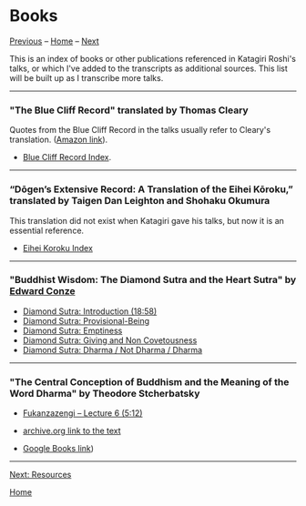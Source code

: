 <a name="0"></a>
# Books

[Previous](BCR#0) – 
[Home](index#books) – 
[Next](resources#0)

This is an index of books or other publications referenced in Katagiri Roshi's talks, or which I've added to the transcripts as additional sources. This list will be built up as I transcribe more talks.

---
<a name="BCR"></a>
### "The Blue Cliff Record" translated by Thomas Cleary

Quotes from the Blue Cliff Record in the talks usually refer to Cleary's translation. ([Amazon link](https://www.amazon.com/dp/159030232X/ref=cm_sw_em_r_mt_dp_aLlMFb72FPDHC)).

- [Blue Cliff Record Index](BCR#0).

---
<a name="eihei-koroku"></a>
### “Dōgen’s Extensive Record: A Translation of the Eihei Kōroku,” translated by Taigen Dan Leighton and Shohaku Okumura

This translation did not exist when Katagiri gave his talks, but now it is an essential reference.

- [Eihei Koroku Index](dogen#eihei-koroku)

---
<a name="buddhist-wisdom"></a>
### "Buddhist Wisdom: The Diamond Sutra and the Heart Sutra" by [Edward Conze](glossary#edward-conze)

- [Diamond Sutra: Introduction (18:58)](1979-05-09-Diamond-Sutra-Introduction#1858)
- [Diamond Sutra: Provisional-Being](1979-07-25-Diamond-Sutra-Provisional-Being#0)
- [Diamond Sutra: Emptiness](1979-08-01-Diamond-Sutra-Emptiness#0)
- [Diamond Sutra: Giving and Non Covetousness](1979-08-08-Diamond-Sutra-Giving-and-Non-Covetousness.md#0)
- [Diamond Sutra: Dharma / Not Dharma / Dharma](1979-08-15-Diamond-Sutra-Dharma-Not-Dharma-Dharma#0)

---
<a name="central-conception"></a>
### "The Central Conception of Buddhism and the Meaning of the Word Dharma" by Theodore Stcherbatsky

- [Fukanzazengi – Lecture 6 (5:12)](1979-06-14-Fukanzazengi-Lecture6#512)

- [archive.org link to the text](https://archive.org/stream/in.ernet.dli.2015.189881/2015.189881.The-Central-Conception-Of-Buddhism_djvu.txt)
- [Google Books link](https://books.google.com/books?id=C4HSakZwijIC&pg=PA18&lpg=PA18&dq=%22This+is+samskara+in+the+Buddhist+system%22&source=bl&ots=5i_tVITDm8&sig=ACfU3U2sXeTWnfGnSqQzvOecj4Vb2F04rQ&hl=en&sa=X&ved=2ahUKEwihipGzq9DrAhUYK80KHQTICW8Q6AEwAXoECAIQAQ#v=onepage&q=%22This%20is%20samskara%20in%20the%20Buddhist%20system%22&f=false))

---
[Next: Resources](resources#0)

[Home](index#resources)
